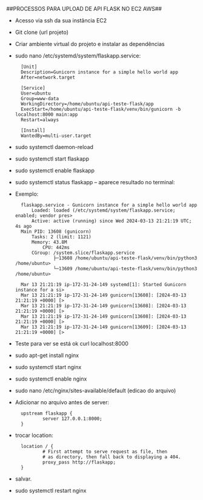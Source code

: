 

##PROCESSOS PARA UPLOAD DE API FLASK NO EC2 AWS##

- Acesso via ssh da sua instância EC2

- Git clone (url projeto)

- Criar ambiente virtual do projeto e instalar as dependências

- sudo nano /etc/systemd/system/flaskapp.service:

        [Unit]
        Description=Gunicorn instance for a simple hello world app
        After=network.target

        [Service]
        User=ubuntu
        Group=www-data
        WorkingDirectory=/home/ubuntu/api-teste-flask/app
        ExecStart=/home/ubuntu/api-teste-flask/venv/bin/gunicorn -b localhost:8000 main:app
        Restart=always

        [Install]
        WantedBy=multi-user.target

- sudo systemctl daemon-reload
- sudo systemctl start flaskapp
- sudo systemctl enable flaskapp
- sudo systemctl status flaskapp – aparece resultado no terminal:
- Exemplo:

        flaskapp.service - Gunicorn instance for a simple hello world app
            Loaded: loaded (/etc/systemd/system/flaskapp.service; enabled; vendor pres>
            Active: active (running) since Wed 2024-03-13 21:21:19 UTC; 4s ago
        Main PID: 13608 (gunicorn)
            Tasks: 2 (limit: 1121)
            Memory: 43.8M
                CPU: 442ms
            CGroup: /system.slice/flaskapp.service
                    ├─13608 /home/ubuntu/api-teste-flask/venv/bin/python3 /home/ubuntu>
                    └─13609 /home/ubuntu/api-teste-flask/venv/bin/python3 /home/ubuntu>

        Mar 13 21:21:19 ip-172-31-24-149 systemd[1]: Started Gunicorn instance for a si>
        Mar 13 21:21:19 ip-172-31-24-149 gunicorn[13608]: [2024-03-13 21:21:19 +0000] [>
        Mar 13 21:21:19 ip-172-31-24-149 gunicorn[13608]: [2024-03-13 21:21:19 +0000] [>
        Mar 13 21:21:19 ip-172-31-24-149 gunicorn[13608]: [2024-03-13 21:21:19 +0000] [>
        Mar 13 21:21:19 ip-172-31-24-149 gunicorn[13609]: [2024-03-13 21:21:19 +0000] [>

- Teste para ver se está ok
curl localhost:8000

- sudo apt-get install nginx
- sudo systemctl start nginx
- sudo systemctl enable nginx
- sudo nano /etc/nginx/sites-available/default   (edicao do arquivo)


- Adicionar no arquivo antes de server:

        upstream flaskapp {
                server 127.0.0.1:8000;
        }

- trocar location:

        location / {
                # First attempt to serve request as file, then
                # as directory, then fall back to displaying a 404.
                proxy_pass http://flaskapp;
        }

- salvar.

- sudo systemctl restart nginx